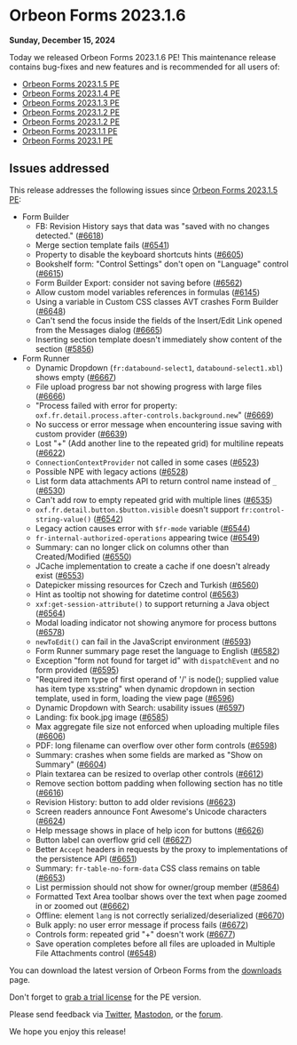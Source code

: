 # Orbeon Forms 2023.1.6

__Sunday, December 15, 2024__

Today we released Orbeon Forms 2023.1.6 PE! This maintenance release contains bug-fixes and new features and is recommended for all users of:

- [Orbeon Forms 2023.1.5 PE](orbeon-forms-2023.1.5.md)
- [Orbeon Forms 2023.1.4 PE](orbeon-forms-2023.1.4.md)
- [Orbeon Forms 2023.1.3 PE](orbeon-forms-2023.1.3.md)
- [Orbeon Forms 2023.1.2 PE](orbeon-forms-2023.1.2.md)
- [Orbeon Forms 2023.1.2 PE](orbeon-forms-2023.1.2.md)
- [Orbeon Forms 2023.1.1 PE](orbeon-forms-2023.1.1.md)
- [Orbeon Forms 2023.1 PE](orbeon-forms-2023.1.md)

## Issues addressed

This release addresses the following issues since [Orbeon Forms 2023.1.5 PE](orbeon-forms-2023.1.5.md):

- Form Builder
    - FB: Revision History says that data was "saved with no changes detected." ([\#6618](https://github.com/orbeon/orbeon-forms/issues/6618))
    - Merge section template fails ([\#6541](https://github.com/orbeon/orbeon-forms/issues/6541))
    - Property to disable the keyboard shortcuts hints ([\#6605](https://github.com/orbeon/orbeon-forms/issues/6605))
    - Bookshelf form: "Control Settings" don't open on "Language" control ([\#6615](https://github.com/orbeon/orbeon-forms/issues/6615))
    - Form Builder Export: consider not saving before ([\#6562](https://github.com/orbeon/orbeon-forms/issues/6562))
    - Allow custom model variables references in formulas ([\#6145](https://github.com/orbeon/orbeon-forms/issues/6145))
    - Using a variable in Custom CSS classes AVT crashes Form Builder ([\#6648](https://github.com/orbeon/orbeon-forms/issues/6648))
    - Can't send the focus inside the fields of the Insert/Edit Link opened from the Messages dialog ([\#6665](https://github.com/orbeon/orbeon-forms/issues/6665))
    - Inserting section template doesn't immediately show content of the section ([\#5856](https://github.com/orbeon/orbeon-forms/issues/5856))
- Form Runner
    - Dynamic Dropdown (`fr:databound-select1`, `databound-select1.xbl`) shows empty ([\#6667](https://github.com/orbeon/orbeon-forms/issues/6667))
    - File upload progress bar not showing progress with large files ([\#6666](https://github.com/orbeon/orbeon-forms/issues/6666))
    - "Process failed with error for property: `oxf.fr.detail.process.after-controls.background.new`" ([\#6669](https://github.com/orbeon/orbeon-forms/issues/6669))
    - No success or error message when encountering issue saving with custom provider ([\#6639](https://github.com/orbeon/orbeon-forms/issues/6639))
    - Lost "+" (Add another line to the repeated grid) for multiline repeats ([\#6622](https://github.com/orbeon/orbeon-forms/issues/6622))
    - `ConnectionContextProvider` not called in some cases ([\#6523](https://github.com/orbeon/orbeon-forms/issues/6523))
    - Possible NPE with legacy actions ([\#6528](https://github.com/orbeon/orbeon-forms/issues/6528))
    - List form data attachments API to return control name instead of `_` ([\#6530](https://github.com/orbeon/orbeon-forms/issues/6530))
    - Can't add row to empty repeated grid with multiple lines ([\#6535](https://github.com/orbeon/orbeon-forms/issues/6535))
    - `oxf.fr.detail.button.$button.visible` doesn't support `fr:control-string-value()` ([\#6542](https://github.com/orbeon/orbeon-forms/issues/6542))
    - Legacy action causes error with `$fr-mode` variable ([\#6544](https://github.com/orbeon/orbeon-forms/issues/6544))
    - `fr-internal-authorized-operations` appearing twice ([\#6549](https://github.com/orbeon/orbeon-forms/issues/6549))
    - Summary: can no longer click on columns other than Created/Modified ([\#6550](https://github.com/orbeon/orbeon-forms/issues/6550))
    - JCache implementation to create a cache if one doesn't already exist ([\#6553](https://github.com/orbeon/orbeon-forms/issues/6553))
    - Datepicker missing resources for Czech and Turkish ([\#6560](https://github.com/orbeon/orbeon-forms/issues/6560))
    - Hint as tooltip not showing for datetime control ([\#6563](https://github.com/orbeon/orbeon-forms/issues/6563))
    - `xxf:get-session-attribute()` to support returning a Java object ([\#6564](https://github.com/orbeon/orbeon-forms/issues/6564))
    - Modal loading indicator not showing anymore for process buttons ([\#6578](https://github.com/orbeon/orbeon-forms/issues/6578))
    - `newToEdit()` can fail in the JavaScript environment ([\#6593](https://github.com/orbeon/orbeon-forms/issues/6593))
    - Form Runner summary page reset the language to English ([\#6582](https://github.com/orbeon/orbeon-forms/issues/6582))
    - Exception "form not found for target id" with `dispatchEvent` and no form provided ([\#6595](https://github.com/orbeon/orbeon-forms/issues/6595))
    - "Required item type of first operand of '/' is node(); supplied value has item type xs:string" when dynamic dropdown in section template, used in form, loading the view page ([\#6596](https://github.com/orbeon/orbeon-forms/issues/6596))
    - Dynamic Dropdown with Search: usability issues ([\#6597](https://github.com/orbeon/orbeon-forms/issues/6597))
    - Landing: fix book.jpg image ([\#6585](https://github.com/orbeon/orbeon-forms/issues/6585))
    - Max aggregate file size not enforced when uploading multiple files ([\#6606](https://github.com/orbeon/orbeon-forms/issues/6606))
    - PDF: long filename can overflow over other form controls ([\#6598](https://github.com/orbeon/orbeon-forms/issues/6598))
    - Summary: crashes when some fields are marked as "Show on Summary" ([\#6604](https://github.com/orbeon/orbeon-forms/issues/6604))
    - Plain textarea can be resized to overlap other controls ([\#6612](https://github.com/orbeon/orbeon-forms/issues/6612))
    - Remove section bottom padding when following section has no title ([\#6616](https://github.com/orbeon/orbeon-forms/issues/6616))
    - Revision History: button to add older revisions ([\#6623](https://github.com/orbeon/orbeon-forms/issues/6623))
    - Screen readers announce Font Awesome's Unicode characters ([\#6624](https://github.com/orbeon/orbeon-forms/issues/6624))
    - Help message shows in place of help icon for buttons ([\#6626](https://github.com/orbeon/orbeon-forms/issues/6626))
    - Button label can overflow grid cell ([\#6627](https://github.com/orbeon/orbeon-forms/issues/6627))
    - Better `Accept` headers in requests by the proxy to implementations of the persistence API ([\#6651](https://github.com/orbeon/orbeon-forms/issues/6651))
    - Summary: `fr-table-no-form-data` CSS class remains on table ([\#6653](https://github.com/orbeon/orbeon-forms/issues/6653))
    - List permission should not show for owner/group member ([\#5864](https://github.com/orbeon/orbeon-forms/issues/5864))
    - Formatted Text Area toolbar shows over the text when page zoomed in or zoomed out ([\#6662](https://github.com/orbeon/orbeon-forms/issues/6662))
    - Offline: element `lang` is not correctly serialized/deserialized ([\#6670](https://github.com/orbeon/orbeon-forms/issues/6670))
    - Bulk apply: no user error message if process fails ([\#6672](https://github.com/orbeon/orbeon-forms/issues/6672))
    - Controls form: repeated grid "+" doesn't work ([\#6677](https://github.com/orbeon/orbeon-forms/issues/6677))
    - Save operation completes before all files are uploaded in Multiple File Attachments control ([\#6548](https://github.com/orbeon/orbeon-forms/issues/6548))

You can download the latest version of Orbeon Forms from the [downloads](https://www.orbeon.com/download) page.

Don't forget to [grab a trial license](https://prod.orbeon.com/prod/fr/orbeon/register/new) for the PE version.

Please send feedback via [Twitter](https://twitter.com/orbeon), [Mastodon](https://mastodon.social/@orbeon), or the [forum](https://www.orbeon.com/community).

We hope you enjoy this release!
 